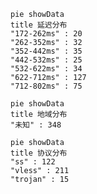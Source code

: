 
```mermaid
pie showData
title 延迟分布
"172-262ms" : 20
"262-352ms" : 32
"352-442ms" : 35
"442-532ms" : 25
"532-622ms" : 34
"622-712ms" : 127
"712-802ms" : 75
```
```mermaid
pie showData
title 地域分布
"未知" : 348
```
```mermaid
pie showData
title 协议分布
"ss" : 122
"vless" : 211
"trojan" : 15
```